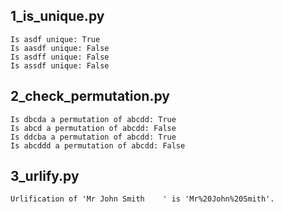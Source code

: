 ## 1_is_unique.py
```
Is asdf unique: True
Is aasdf unique: False
Is asdff unique: False
Is assdf unique: False
```

## 2_check_permutation.py
```
Is dbcda a permutation of abcdd: True
Is abcd a permutation of abcdd: False
Is ddcba a permutation of abcdd: True
Is abcddd a permutation of abcdd: False
```

## 3_urlify.py
```
Urlification of 'Mr John Smith    ' is 'Mr%20John%20Smith'.
```